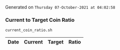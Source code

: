 Generated on `Thursday 07-October-2021 at 04:02:58`

### Current to Target Coin Ratio
`current_coin_ratio.sh`

Date|Current|Target|Ratio
---|---|---|---
